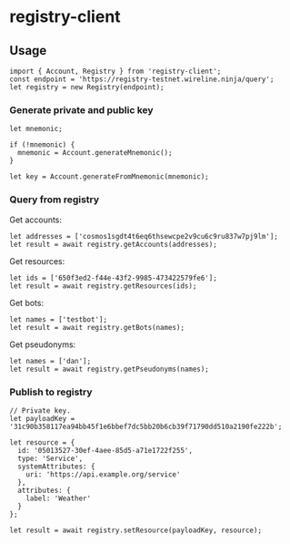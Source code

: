 # registry-client

## Usage

```
import { Account, Registry } from 'registry-client';
const endpoint = 'https://registry-testnet.wireline.ninja/query';
let registry = new Registry(endpoint);
```

### Generate private and public key

```
let mnemonic;

if (!mnemonic) {
  mnemonic = Account.generateMnemonic();
}

let key = Account.generateFromMnemonic(mnemonic);
```

### Query from registry

Get accounts:

```
let addresses = ['cosmos1sgdt4t6eq6thsewcpe2v9cu6c9ru837w7pj9lm'];
let result = await registry.getAccounts(addresses);
```

Get resources:

```
let ids = ['650f3ed2-f44e-43f2-9985-473422579fe6'];
let result = await registry.getResources(ids);
```

Get bots:

```
let names = ['testbot'];
let result = await registry.getBots(names);
```

Get pseudonyms:

```
let names = ['dan'];
let result = await registry.getPseudonyms(names);
```

### Publish to registry

```
// Private key.
let payloadKey = '31c90b358117ea94bb45f1e6bbef7dc5bb20b6cb39f71790dd510a2190fe222b';

let resource = {
  id: '05013527-30ef-4aee-85d5-a71e1722f255',
  type: 'Service',
  systemAttributes: {
    uri: 'https://api.example.org/service'
  },
  attributes: {
    label: 'Weather'
  }
};

let result = await registry.setResource(payloadKey, resource);
```
